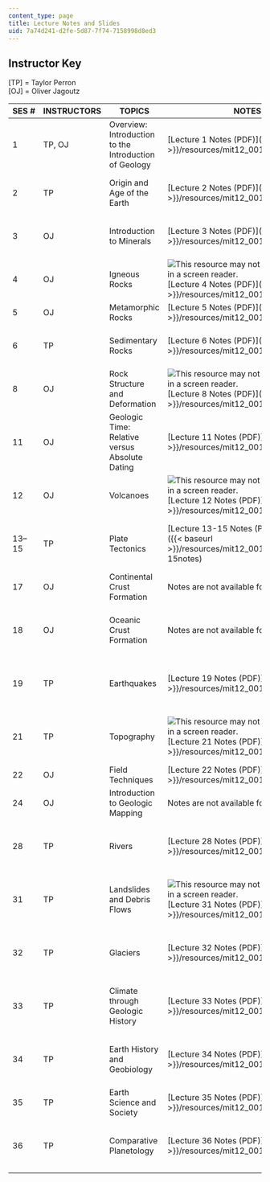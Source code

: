 ```yaml
---
content_type: page
title: Lecture Notes and Slides
uid: 7a74d241-d2fe-5d87-7f74-7158998d8ed3
---
```


Instructor Key
--------------

\[TP\] = Taylor Perron  
\[OJ\] = Oliver Jagoutz

| SES # | INSTRUCTORS | TOPICS | NOTES | SLIDES |
| --- | --- | --- | --- | --- |
| 1 | TP, OJ | Overview: Introduction to the Introduction of Geology | [Lecture 1 Notes (PDF)]({{< baseurl >}}/resources/mit12_001f13_lec1notes) | ![This resource may not render correctly in a screen reader.](/images/inacessible.gif)[Lecture 1 Slides (PDF - 1.6MB)]({{< baseurl >}}/resources/mit12_001f13_lecture1slides) |
| 2 | TP | Origin and Age of the Earth | [Lecture 2 Notes (PDF)]({{< baseurl >}}/resources/mit12_001f13_lec2notes) | ![This resource may not render correctly in a screen reader.](/images/inacessible.gif)[Lecture 2 Slides (PDF - 2.6MB)]({{< baseurl >}}/resources/mit12_001f13_lecture2slides) |
| 3 | OJ | Introduction to Minerals | [Lecture 3 Notes (PDF)]({{< baseurl >}}/resources/mit12_001f13_lec3notes) | ![This resource may not render correctly in a screen reader.](/images/inacessible.gif)[Lecture 3 Slides (PDF - 2.3MB)]({{< baseurl >}}/resources/mit12_001f13_lec3slides) |
| 4 | OJ | Igneous Rocks | ![This resource may not render correctly in a screen reader.](/images/inacessible.gif)[Lecture 4 Notes (PDF)]({{< baseurl >}}/resources/mit12_001f13_lec4notes) | Slides are not available for this lecture. |
| 5 | OJ | Metamorphic Rocks | [Lecture 5 Notes (PDF)]({{< baseurl >}}/resources/mit12_001f13_lec5notes) | Slides are not available for this lecture. |
| 6 | TP | Sedimentary Rocks | [Lecture 6 Notes (PDF)]({{< baseurl >}}/resources/mit12_001f13_lec6notes) | ![This resource may not render correctly in a screen reader.](/images/inacessible.gif)[Lecture 6 Slides (PDF - 3.6MB)]({{< baseurl >}}/resources/mit12_001f13_lecture6slides) |
| 8 | OJ | Rock Structure and Deformation | ![This resource may not render correctly in a screen reader.](/images/inacessible.gif)[Lecture 8 Notes (PDF)]({{< baseurl >}}/resources/mit12_001f13_lec8notes) | ![This resource may not render correctly in a screen reader.](/images/inacessible.gif)[Lecture 8 Slides (PDF - 4.2MB)]({{< baseurl >}}/resources/mit12_001f13_lec8slides) |
| 11 | OJ | Geologic Time: Relative versus Absolute Dating | [Lecture 11 Notes (PDF)]({{< baseurl >}}/resources/mit12_001f13_lec11notes) | ![This resource may not render correctly in a screen reader.](/images/inacessible.gif)[Lecture 11 Slides (PDF)]({{< baseurl >}}/resources/mit12_001f13_lecture11slides) |
| 12 | OJ | Volcanoes | ![This resource may not render correctly in a screen reader.](/images/inacessible.gif)[Lecture 12 Notes (PDF)]({{< baseurl >}}/resources/mit12_001f13_lec12notes) | ![This resource may not render correctly in a screen reader.](/images/inacessible.gif)[Lecture 12 Slides (PDF)]({{< baseurl >}}/resources/mit12_001f13_lecture12slides) |
| 13–15 | TP | Plate Tectonics | [Lecture 13-15 Notes (PDF - 1.1MB)]({{< baseurl >}}/resources/mit12_001f13_lec13-15notes) | ![This resource may not render correctly in a screen reader.](/images/inacessible.gif)[Lecture 13-15 Slides (PDF - 9.7MB)]({{< baseurl >}}/resources/mit12_001f13_lec13-15slides) |
| 17 | OJ | Continental Crust Formation | Notes are not available for this lecture. | Slides are not available for this lecture. |
| 18 | OJ | Oceanic Crust Formation | Notes are not available for this lecture. | ![This resource may not render correctly in a screen reader.](/images/inacessible.gif)[Lecture 18 Slides (PDF - 4.1MB)]({{< baseurl >}}/resources/mit12_001f13_lec18slides) |
| 19 | TP | Earthquakes | [Lecture 19 Notes (PDF)]({{< baseurl >}}/resources/mit12_001f13_lec19notes) | ![This resource may not render correctly in a screen reader.](/images/inacessible.gif)[Lecture 19 Slides (PDF - 1.4MB)]({{< baseurl >}}/resources/mit12_001f13_lec19slides) |
| 21 | TP | Topography | ![This resource may not render correctly in a screen reader.](/images/inacessible.gif)[Lecture 21 Notes (PDF)]({{< baseurl >}}/resources/mit12_001f13_lec21notes) | ![This resource may not render correctly in a screen reader.](/images/inacessible.gif)[Lecture 21 Slides (PDF - 3.8MB)]({{< baseurl >}}/resources/mit12_001f13_lec21slides) |
| 22 | OJ | Field Techniques | [Lecture 22 Notes (PDF)]({{< baseurl >}}/resources/mit12_001f13_lec22notes) | Slides are not available for this lecture. |
| 24 | OJ | Introduction to Geologic Mapping | Notes are not available for this lecture. | Slides are not available for this lecture. |
| 28 | TP | Rivers | [Lecture 28 Notes (PDF)]({{< baseurl >}}/resources/mit12_001f13_lec28notes) | [![This resource may not render correctly in a screen reader.](/images/inacessible.gif)Lecture 28 Slides (PDF - 6.0MB)]({{< baseurl >}}/resources/mit12_001f13_lec28slides) |
| 31 | TP | Landslides and Debris Flows | ![This resource may not render correctly in a screen reader.](/images/inacessible.gif)[Lecture 31 Notes (PDF)]({{< baseurl >}}/resources/mit12_001f13_lec31notes) | ![This resource may not render correctly in a screen reader.](/images/inacessible.gif) [Lecture 31 Slides (PDF - 1.8MB)]({{< baseurl >}}/resources/mit12_001f13_lec31slides) |
| 32 | TP | Glaciers | [Lecture 32 Notes (PDF)]({{< baseurl >}}/resources/mit12_001f13_lec32notes) | ![This resource may not render correctly in a screen reader.](/images/inacessible.gif)[Lecture 32 Slides (PDF - 5.9MB)]({{< baseurl >}}/resources/mit12_001f13_lec32slides) |
| 33 | TP | Climate through Geologic History | [Lecture 33 Notes (PDF)]({{< baseurl >}}/resources/mit12_001f13_lec33notes) | ![This resource may not render correctly in a screen reader.](/images/inacessible.gif)[Lecture 33 Slides (PDF - 2.2MB)]({{< baseurl >}}/resources/mit12_001f13_lec33slides) |
| 34 | TP | Earth History and Geobiology | [Lecture 34 Notes (PDF)]({{< baseurl >}}/resources/mit12_001f13_lec34notes) | ![This resource may not render correctly in a screen reader.](/images/inacessible.gif)[Lecture 34 Slides (PDF - 3.5MB)]({{< baseurl >}}/resources/mit12_001f13_lec34slides) |
| 35 | TP | Earth Science and Society | [Lecture 35 Notes (PDF)]({{< baseurl >}}/resources/mit12_001f13_lec35notes) | Slides are not available for this lecture. |
| 36 | TP | Comparative Planetology | [Lecture 36 Notes (PDF)]({{< baseurl >}}/resources/mit12_001f13_lec36notes) | ![This resource may not render correctly in a screen reader.](/images/inacessible.gif)[Lecture 36 Slides (PDF - 4.9MB)]({{< baseurl >}}/resources/mit12_001f13_lec36slides)